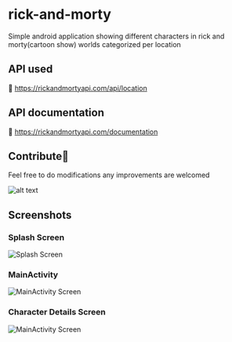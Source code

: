 # rick-and-morty
Simple android application showing different characters in rick and morty(cartoon show) worlds categorized per location
## API used
🔗 https://rickandmortyapi.com/api/location

## API documentation
🔗 https://rickandmortyapi.com/documentation

## Contribute💙
Feel free to do modifications any improvements are welcomed

![alt text](https://images.unsplash.com/photo-1682409308343-0f87a815a965?ixlib=rb-4.0.3&ixid=MnwxMjA3fDB8MHxwaG90by1wYWdlfHx8fGVufDB8fHx8&auto=format&fit=crop&w=580&q=80)

## Screenshots
### Splash Screen
![Splash Screen](https://images.unsplash.com/photo-1682416095704-55b2d9d42a26?ixlib=rb-4.0.3&ixid=MnwxMjA3fDB8MHxwcm9maWxlLXBhZ2V8MXx8fGVufDB8fHx8&auto=format&fit=crop&w=500&q=60)

### MainActivity 
![MainActivity Screen](https://images.unsplash.com/photo-1682415699966-ee754efb8583?ixlib=rb-4.0.3&ixid=MnwxMjA3fDB8MHxwaG90by1wYWdlfHx8fGVufDB8fHx8&auto=format&fit=crop&w=268&q=80)

### Character Details Screen
![MainActivity Screen](https://images.unsplash.com/photo-1682415769669-e9d4e2c0a6be?ixlib=rb-4.0.3&ixid=MnwxMjA3fDB8MHxwaG90by1wYWdlfHx8fGVufDB8fHx8&auto=format&fit=crop&w=268&q=80)
